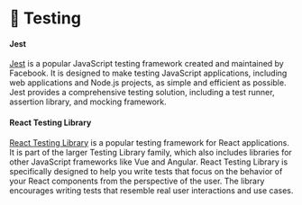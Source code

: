 # 🤖 Testing

#### Jest

[Jest](https://jestjs.io/) is a popular JavaScript testing framework created and maintained by Facebook. It is designed to make testing JavaScript applications, including web applications and Node.js projects, as simple and efficient as possible. Jest provides a comprehensive testing solution, including a test runner, assertion library, and mocking framework.

#### React Testing Library
[React Testing Library](https://testing-library.com/) is a popular testing framework for React applications. It is part of the larger Testing Library family, which also includes libraries for other JavaScript frameworks like Vue and Angular. React Testing Library is specifically designed to help you write tests that focus on the behavior of your React components from the perspective of the user. The library encourages writing tests that resemble real user interactions and use cases.